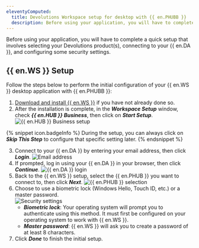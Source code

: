 ```yaml
---
eleventyComputed:
  title: Devolutions Workspace setup for desktop with {{ en.PHUBB }}
  description: Before using your application, you will have to complete a quick setup that involves selecting your Devolutions product(s), connecting to your {{ en.DA }}, and configuring some security settings.
---
```

Before using your application, you will have to complete a quick setup that involves selecting your Devolutions product(s), connecting to your {{ en.DA }}, and configuring some security settings.

## {{ en.WS }} Setup

Follow the steps below to perform the initial configuration of your {{ en.WS }} desktop application with {{ en.PHUBB }}:

1. [Download and install {{ en.WS }}](https://devolutions.net/workspace/) if you have not already done so.
1. After the installation is complete, in the ***Workspace Setup*** window, check ***{{ en.HUB }} Business***, then click on ***Start Setup***.
![{{ en.HUB }} Business setup](/img/en/hub/Hub2202.png)

{% snippet icon.badgeInfo %} 
During the setup, you can always click on ***Skip This Step*** to configure that specific setting later.
{% endsnippet %}

3. Connect to your {{ en.DA }} by entering your email address, then click ***Login***.
![Email address](/img/en/hub/Hub2203.png)
1. If prompted, log in using your {{ en.DA }} in your browser, then click ***Continue***.
![{{ en.DA }} login](/img/en/hub/Hub2204.png)
1. Back to the {{ en.WS }} setup, select the {{ en.PHUB }} you want to connect to, then click ***Next***.
![{{ en.PHUB }} selection](/img/en/hub/Hub2205.png)
1. Choose to use a biometric lock (Windows Hello, Touch ID, etc.) or a master password.  
![Security settings](/img/en/hub/Hub2206.png)
    * ***Biometric lock***: Your operating system will prompt you to authenticate using this method. It must first be configured on your operating system to work with {{ en.WS }}.
    * ***Master password***: {{ en.WS }} will ask you to create a password of at least 8 characters.
1. Click ***Done*** to finish the initial setup.
